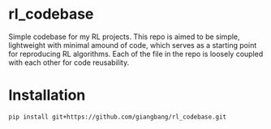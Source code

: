 # rl_codebase
Simple codebase for my RL projects. 
This repo is aimed to be simple, lightweight with minimal amound of code, which serves as a starting point for reproducing RL algorithms. 
Each of the file in the repo is loosely coupled with each other for code reusability.

# Installation
```
pip install git+https://github.com/giangbang/rl_codebase.git
```
